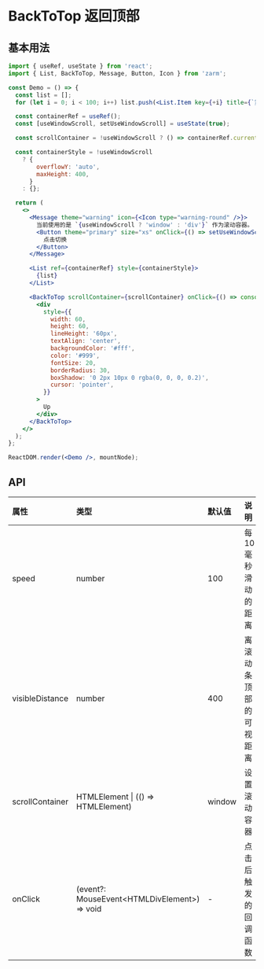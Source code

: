 # BackToTop 返回顶部

## 基本用法

```jsx
import { useRef, useState } from 'react';
import { List, BackToTop, Message, Button, Icon } from 'zarm';

const Demo = () => {
  const list = [];
  for (let i = 0; i < 100; i++) list.push(<List.Item key={+i} title={`第 ${i + 1} 行`} />);

  const containerRef = useRef();
  const [useWindowScroll, setUseWindowScroll] = useState(true);

  const scrollContainer = !useWindowScroll ? () => containerRef.current : null;

  const containerStyle = !useWindowScroll
    ? {
        overflowY: 'auto',
        maxHeight: 400,
      }
    : {};

  return (
    <>
      <Message theme="warning" icon={<Icon type="warning-round" />}>
        当前使用的是 `{useWindowScroll ? 'window' : 'div'}` 作为滚动容器。
        <Button theme="primary" size="xs" onClick={() => setUseWindowScroll(!useWindowScroll)}>
          点击切换
        </Button>
      </Message>

      <List ref={containerRef} style={containerStyle}>
        {list}
      </List>

      <BackToTop scrollContainer={scrollContainer} onClick={() => console.log('click back to top')}>
        <div
          style={{
            width: 60,
            height: 60,
            lineHeight: '60px',
            textAlign: 'center',
            backgroundColor: '#fff',
            color: '#999',
            fontSize: 20,
            borderRadius: 30,
            boxShadow: '0 2px 10px 0 rgba(0, 0, 0, 0.2)',
            cursor: 'pointer',
          }}
        >
          Up
        </div>
      </BackToTop>
    </>
  );
};

ReactDOM.render(<Demo />, mountNode);
```

## API

| 属性            | 类型                                               | 默认值 | 说明                   |
| :-------------- | :------------------------------------------------- | :----- | :--------------------- |
| speed           | number                                             | 100    | 每 10 毫秒滑动的距离   |
| visibleDistance | number                                             | 400    | 离滚动条顶部的可视距离 |
| scrollContainer | HTMLElement \| (() => HTMLElement)                 | window | 设置滚动容器           |
| onClick         | (event?: MouseEvent&lt;HTMLDivElement&gt;) => void | -      | 点击后触发的回调函数   |
